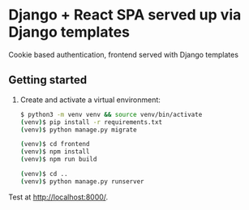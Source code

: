 # Django + React SPA served up via Django templates
Cookie based authentication, frontend served with Django templates

## Getting started
1. Create and activate a virtual environment:

    ```sh
    $ python3 -m venv venv && source venv/bin/activate
    (venv)$ pip install -r requirements.txt
    (venv)$ python manage.py migrate
    
    (venv)$ cd frontend
    (venv)$ npm install
    (venv)$ npm run build
    
    (venv)$ cd ..
    (venv)$ python manage.py runserver
    ```

Test at [http://localhost:8000/](http://localhost:8000/).